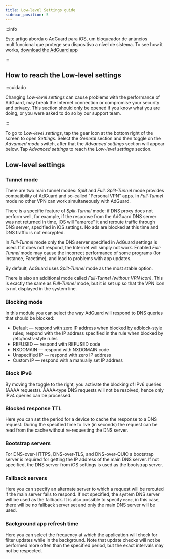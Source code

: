 ```yaml
---
title: Low-level Settings guide
sidebar_position: 5
---
```


:::info

Este artigo aborda o AdGuard para iOS, um bloqueador de anúncios multifuncional que protege seu dispositivo a nível de sistema. To see how it works, [download the AdGuard app](https://agrd.io/download-kb-adblock)

:::

## How to reach the Low-level settings

:::cuidado

Changing *Low-level settings* can cause problems with the performance of AdGuard, may break the Internet connection or compromise your security and privacy. This section should only be opened if you know what you are doing, or you were asked to do so by our support team.

:::

To go to *Low-level settings*, tap the gear icon at the bottom right of the screen to open *Settings*. Select the *General* section and then toggle on the *Advanced mode* switch, after that the *Advanced settings* section will appear below. Tap *Advanced settings* to reach the *Low-level settings* section.

## Low-level settings

### Tunnel mode

There are two main tunnel modes: *Split* and *Full*. *Split-Tunnel* mode provides compatibility of AdGuard and so-called "Personal VPN" apps. In *Full-Tunnel* mode no other VPN can work simultaneously with AdGuard.

There is a specific feature of *Split-Tunnel* mode: if DNS proxy does not perform well, for example, if the response from the AdGuard DNS server was not returned in time, iOS will "amerce" it and reroute traffic through DNS server, specified in iOS settings. No ads are blocked at this time and DNS traffic is not encrypted.

In *Full-Tunnel* mode only the DNS server specified in AdGuard settings is used. If it does not respond, the Internet will simply not work. Enabled *Full-Tunnel* mode may cause the incorrect performance of some programs (for instance, Facetime), and lead to problems with app updates.

By default, AdGuard uses *Split-Tunnel* mode as the most stable option.

There is also an additional mode called *Full-Tunnel (without VPN icon)*. This is exactly the same as *Full-Tunnel* mode, but it is set up so that the VPN icon is not displayed in the system line.

### Blocking mode

In this module you can select the way AdGuard will respond to DNS queries that should be blocked:

- Default — respond with zero IP address when blocked by adblock-style rules; respond with the IP address specified in the rule when blocked by /etc/hosts-style rules
- REFUSED — respond with REFUSED code
- NXDOMAIN — respond with NXDOMAIN code
- Unspecified IP — respond with zero IP address
- Custom IP — respond with a manually set IP address

### Block IPv6

By moving the toggle to the right, you activate the blocking of IPv6 queries (AAAA requests). AAAA-type DNS requests will not be resolved, hence only IPv4 queries can be processed.

### Blocked response TTL

Here you can set the period for a device to cache the response to a DNS request. During the specified time to live (in seconds) the request can be read from the cache without re-requesting the DNS server.

### Bootstrap servers

For DNS-over-HTTPS, DNS-over-TLS, and DNS-over-QUIC a bootstrap server is required for getting the IP address of the main DNS server. If not specified, the DNS server from iOS settings is used as the bootstrap server.

### Fallback servers

Here you can specify an alternate server to which a request will be rerouted if the main server fails to respond. If not specified, the system DNS server will be used as the fallback. It is also possible to specify `none`, in this case, there will be no fallback server set and only the main DNS server will be used.

### Background app refresh time

Here you can select the frequency at which the application will check for filter updates while in the background. Note that update checks will not be performed more often than the specified period, but the exact intervals may not be respected.
